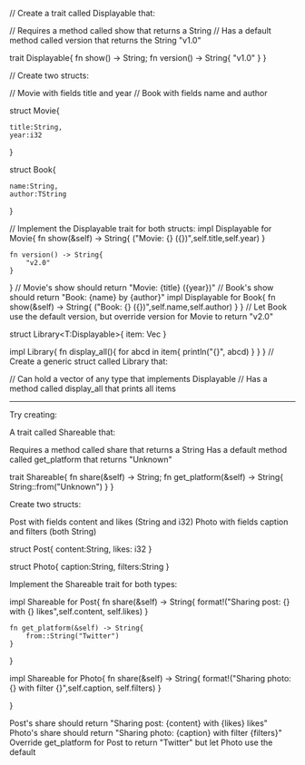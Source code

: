 // Create a trait called Displayable that:

// Requires a method called show that returns a String
// Has a default method called version that returns the String "v1.0"

trait Displayable{
    fn show() -> String;
    fn version() -> String{
        "v1.0"
    }
}

// Create two structs:

// Movie with fields title and year
// Book with fields name and author

struct Movie{
  
    title:String,
    year:i32
}

struct Book{
    
    name:String,
    author:TString
}

// Implement the Displayable trait for both structs:
impl Displayable for Movie{
    fn show(&self) -> String{
        ("Movie: {} ({})",self.title,self.year)
    }

    fn version() -> String{
        "v2.0"
    }
}
// Movie's show should return "Movie: {title} ({year})"
// Book's show should return "Book: {name} by {author}"
impl Displayable for Book{
    fn show(&self) -> String{
        ("Book: {} ({})",self.name,self.author)
    }
}
// Let Book use the default version, but override version for Movie to return "v2.0"

struct Library<T:Displayable>{
    item: Vec<T>
} 

impl Library{
    fn display_all(){
        for abcd in item{
            println("{}", abcd)
        }
    }
}
// Create a generic struct called Library that:

// Can hold a vector of any type that implements Displayable
// Has a method called display_all that prints all items

---------------------------------------


Try creating:

A trait called Shareable that:

Requires a method called share that returns a String
Has a default method called get_platform that returns "Unknown"

trait Shareable{
    fn share(&self) -> String;
    fn get_platform(&self) -> String{
        String::from("Unknown")
    }
}


Create two structs:

Post with fields content and likes (String and i32)
Photo with fields caption and filters (both String)

struct Post{
    content:String,
    likes: i32
}

struct Photo{
    caption:String,
    filters:String
}

Implement the Shareable trait for both types:

impl Shareable for Post{
    fn share(&self) -> String{
        format!("Sharing post: {} with {} likes",self.content, self.likes)
    }

    fn get_platform(&self) -> String{
        from::String("Twitter")
    }
}

impl Shareable for Photo{
    fn share(&self) -> String{
        format!("Sharing photo: {} with filter {}",self.caption, self.filters)
    }

}

Post's share should return "Sharing post: {content} with {likes} likes"
Photo's share should return "Sharing photo: {caption} with filter {filters}"
Override get_platform for Post to return "Twitter" but let Photo use the default